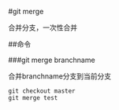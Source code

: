 #git merge

合并分支，一次性合并

##命令

###git merge branchname

合并branchname分支到当前分支

```
git checkout master
git merge test
```